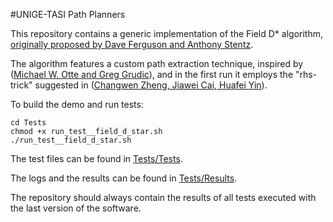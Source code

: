 #UNIGE-TASI Path Planners

This repository contains a generic implementation of the Field D* algorithm,
[originally proposed by Dave Ferguson and Anthony Stentz](https://www.ri.cmu.edu/pub_files/pub4/ferguson_david_2005_3/ferguson_david_2005_3.pdf).

The algorithm features a custom path extraction technique, inspired by ([Michael W. Otte and Greg Grudic](https://ieeexplore.ieee.org/stamp/stamp.jsp?tp=&arnumber=5354775)),
and in the first run it employs the "rhs-trick" suggested in ([Changwen Zheng, Jiawei Cai, Huafei Yin](https://www.scirp.org/pdf/ALAMT20120200001_65663100.pdf)).

To build the demo and run tests:
```
cd Tests
chmod +x run_test__field_d_star.sh
./run_test__field_d_star.sh
```
The test files can be found in [Tests/Tests](Tests/Tests).

The logs and the results can be found in [Tests/Results](Tests/Results).

The repository should always contain the results of all tests executed with the last version of the software.
